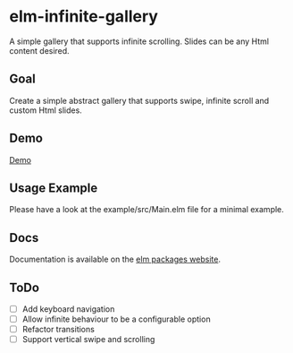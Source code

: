 # elm-infinite-gallery

A simple gallery that supports infinite scrolling.
Slides can be any Html content desired.

## Goal
Create a simple abstract gallery that supports swipe, infinite scroll and custom Html slides.

## Demo
[Demo](https://bellroy.github.io/elm-infinite-gallery/)

## Usage Example
Please have a look at the example/src/Main.elm file for a minimal example.

## Docs
Documentation is available on the [elm packages website](https://package.elm-lang.org/packages/bellroy/elm-infinite-gallery/latest/).

## ToDo
- [ ] Add keyboard navigation
- [ ] Allow infinite behaviour to be a configurable option
- [ ] Refactor transitions
- [ ] Support vertical swipe and scrolling
